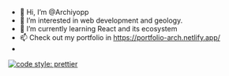 - 👋 Hi, I’m @Archiyopp
- 👀 I’m interested in web development and geology.
- 🌱 I’m currently learning React and its ecosystem
- 📫 Check out my portfolio in https://portfolio-arch.netlify.app/
- 
[![code style: prettier](https://img.shields.io/badge/code_style-prettier-ff69b4.svg?style=flat-square)](https://github.com/prettier/prettier)

<!---
Archiyopp/Archiyopp is a ✨ special ✨ repository because its `README.md` (this file) appears on your GitHub profile.
You can click the Preview link to take a look at your changes.
--->
